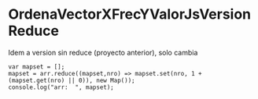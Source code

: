 # OrdenaVectorXFrecYValorJsVersionReduce

Idem a version sin reduce (proyecto anterior), solo cambia

```
var mapset = [];
mapset = arr.reduce((mapset,nro) => mapset.set(nro, 1 + (mapset.get(nro) || 0)), new Map());
console.log("arr:  ", mapset);
```


